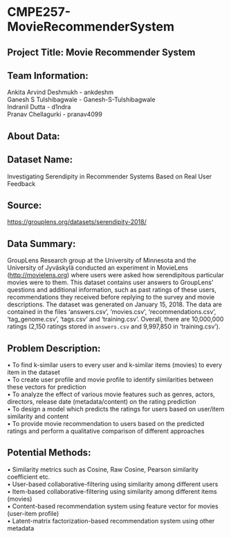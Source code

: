 # CMPE257-MovieRecommenderSystem
## Project Title: Movie Recommender System

## Team Information:
Ankita Arvind Deshmukh - ankdeshm <br>
Ganesh S Tulshibagwale - Ganesh-S-Tulshibagwale <br>
Indranil Dutta - d1ndra <br>
Pranav Chellagurki - pranav4099 <br>

## About Data:
## Dataset Name: 
Investigating Serendipity in Recommender Systems Based on Real User Feedback
## Source: 
https://grouplens.org/datasets/serendipity-2018/
## Data Summary: 
GroupLens Research group at the University of Minnesota and the University of Jyväskylä conducted an experiment in MovieLens (http://movielens.org) where users were asked how serendipitous particular movies were to them. This dataset contains user answers to GroupLens’ questions and additional information, such as past ratings of these users, recommendations they received before replying to the survey and movie descriptions. The dataset was generated on January 15, 2018. The data are contained in the files ‘answers.csv’, ‘movies.csv’, ‘recommendations.csv’, ‘tag_genome.csv’, ‘tags.csv’ and ‘training.csv’. Overall, there are 10,000,000 ratings (2,150 ratings stored in `answers.csv` and 9,997,850 in ‘training.csv’).

## Problem Description: 
•	To find k-similar users to every user and k-similar items (movies) to every item in the dataset <br>
•	To create user profile and movie profile to identify similarities between these vectors for prediction  <br>
•	To analyze the effect of various movie features such as genres, actors, directors, release date (metadata/content) on the rating prediction <br>
•	To design a model which predicts the ratings for users based on user/item similarity and content <br>
•	To provide movie recommendation to users based on the predicted ratings and perform a qualitative comparison of different approaches <br>

## Potential Methods:
•	Similarity metrics such as Cosine, Raw Cosine, Pearson similarity coefficient etc. <br>
•	User-based collaborative-filtering using similarity among different users <br>
•	Item-based collaborative-filtering using similarity among different items (movies) <br>
•	Content-based recommendation system using feature vector for movies (user-item profile) <br>
•	Latent-matrix factorization-based recommendation system using other metadata <br>





